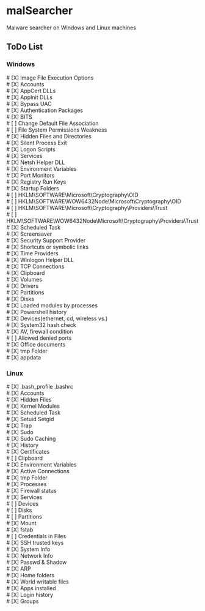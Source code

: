 # malSearcher
Malware searcher on Windows and Linux machines

## ToDo List
### Windows
\# [X] Image File Execution Options<br/>
\# [X] Accounts<br/>
\# [X] AppCert DLLs<br/>
\# [X] AppInit DLLs<br/>
\# [X] Bypass UAC<br/>
\# [X] Authentication Packages<br/>
\# [X] BITS <br/>
\# [ ] Change Default File Association<br/>
\# [ ] File System Permissions Weakness<br/>
\# [X] Hidden Files and Directories<br/>
\# [X] Silent Process Exit<br/>
\# [X] Logon Scripts<br/>
\# [X] Services<br/>
\# [X] Netsh Helper DLL<br/>
\# [X] Environment Variables<br/>
\# [X] Port Monitors<br/>
\# [X] Registry Run Keys<br/>
\# [X] Startup Folders<br/>
\# [ ] HKLM\SOFTWARE\Microsoft\Cryptography\OID<br/>
\# [ ] HKLM\SOFTWARE\WOW6432Node\Microsoft\Cryptography\OID<br/>
\# [ ] HKLM\SOFTWARE\Microsoft\Cryptography\Providers\Trust<br/>
\# [ ] HKLM\SOFTWARE\WOW6432Node\Microsoft\Cryptography\Providers\Trust<br/>
\# [X] Scheduled Task<br/>
\# [X] Screensaver<br/>
\# [X] Security Support Provider<br/>
\# [X] Shortcuts or symbolic links<br/>
\# [X] Time Providers<br/>
\# [X] Winlogon Helper DLL<br/>
\# [X] TCP Connections<br/>
\# [X] Clipboard<br/>
\# [X] Volumes<br/>
\# [X] Drivers<br/>
\# [X] Partitions<br/>
\# [X] Disks<br/>
\# [X] Loaded modules by processes<br/>
\# [X] Powershell history<br/>
\# [X] Devices(ethernet, cd, wireless vs.)<br/>
\# [X] System32 hash check<br/>
\# [X] AV, firewall condition<br/>
\# [ ] Allowed denied ports<br/>
\# [X] Office documents<br/>
\# [X] tmp Folder<br/>
\# [X] appdata<br/>

### Linux
\# [X] .bash_profile .bashrc<br/>
\# [X] Accounts<br/>
\# [X] Hidden Files<br/>
\# [X] Kernel Modules<br/>
\# [X] Scheduled Task<br/>
\# [X] Setuid Setgid<br/>
\# [X] Trap<br/>
\# [X] Sudo<br/>
\# [X] Sudo Caching<br/>
\# [X] History<br/>
\# [X] Certificates<br/>
\# [ ] Clipboard<br/>
\# [X] Environment Variables<br/>
\# [X] Active Connections<br/>
\# [X] tmp Folder<br/>
\# [X] Processes<br/>
\# [X] Firewall status<br/>
\# [X] Services<br/>
\# [ ] Devices<br/>
\# [ ] Disks<br/>
\# [ ] Partitions<br/>
\# [X] Mount<br/>
\# [X] fstab<br/>
\# [ ] Credentials in Files<br/>
\# [X] SSH trusted keys<br/>
\# [X] System Info<br/>
\# [X] Network Info<br/>
\# [X] Passwd & Shadow<br/>
\# [X] ARP<br/>
\# [X] Home folders<br/>
\# [X] World writable files<br/>
\# [X] Apps installed<br/>
\# [X] Login history<br/>
\# [X] Groups<br/>
